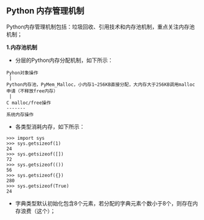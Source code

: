 ## Python 内存管理机制

Python内存管理机制包括：垃圾回收、引用技术和内存池机制，重点关注内存池机制；

**1.内存池机制**
- 分层的Python内存分配机制，如下所示：
 ```
 Pyhon对象操作
  |
 Python内存池，PyMem_Malloc，小内存1~256KB直接分配，大内存大于256KB调用malloc申请（不释放free内存）
  |
 C malloc/free操作
 -------
 系统内存操作
 ```
- 各类型消耗内存，如下所示：
 ```
 >>> import sys
 >>> sys.getsizeof(1)
 24
 >>> sys.getsizeof([])
 72
 >>> sys.getsizeof(())
 56
 >>> sys.getsizeof({})
 280
 >>> sys.getsizeof(True)
 24
 ```
- 字典类型默认初始化包含8个元素，若分配的字典元素个数小于8个，则存在内存浪费（这个）；


